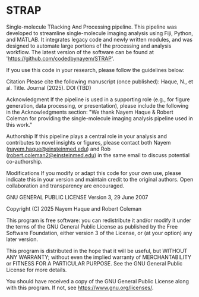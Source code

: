 # STRAP
Single-molecule TRacking And Processing pipeline.
This pipeline was developed to streamline single-molecule imaging analysis using Fiji, Python, and MATLAB. It integrates legacy code and newly written modules, and was designed to automate large portions of the processing and analysis workflow.
The latest version of the software can be found at 'https://github.com/codedbynayem/STRAP'.

If you use this code in your research, please follow the guidelines below:

Citation
Please cite the following manuscript (once published):
Haque, N., et al. Title. Journal (2025). DOI (TBD)

Acknowledgment
If the pipeline is used in a supporting role (e.g., for figure generation, data processing, or presentation), please include the following in the Acknowledgments section:
"We thank Nayem Haque & Robert Coleman for providing the single-molecule imaging analysis pipeline used in this work."

Authorship
If this pipeline plays a central role in your analysis and contributes to novel insights or figures, please contact both Nayem (nayem.haque@einsteinmed.edu) and Rob 
(robert.coleman2@einsteinmed.edu) in the same email to discuss potential co-authorship.

Modifications
If you modify or adapt this code for your own use, please indicate this in your version and maintain credit to the original authors. Open collaboration and transparency are encouraged.

GNU GENERAL PUBLIC LICENSE
Version 3, 29 June 2007

Copyright (C) 2025 Nayem Haque and Robert Coleman

This program is free software: you can redistribute it and/or modify
it under the terms of the GNU General Public License as published by
the Free Software Foundation, either version 3 of the License, or
(at your option) any later version.

This program is distributed in the hope that it will be useful,
but WITHOUT ANY WARRANTY; without even the implied warranty of
MERCHANTABILITY or FITNESS FOR A PARTICULAR PURPOSE. See the
GNU General Public License for more details.

You should have received a copy of the GNU General Public License
along with this program. If not, see <https://www.gnu.org/licenses/>.

